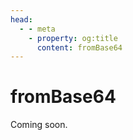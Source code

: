 ```yaml
---
head:
  - - meta
    - property: og:title
      content: fromBase64
---
```


# fromBase64

Coming soon.
